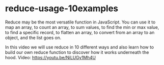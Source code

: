 # reduce-usage-10examples
Reduce may be the most versatile function in JavaScript. You can use it to map an array, to count an array, to sum values, to find the min or max value, to find a specific record, to flatten an array, to convert from an array to an object, and the list goes on. 

In this video we will use reduce in 10 different ways and also learn how to build our own reduce function to discover how it works underneath the hood.
Video: https://youtu.be/NiLUGy1Mh4U
